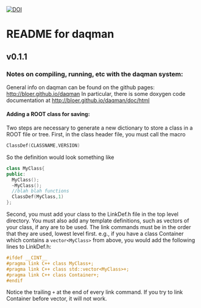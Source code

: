 [![DOI](https://zenodo.org/badge/9839943.svg)](https://zenodo.org/badge/latestdoi/9839943)

# README for daqman 
## v0.1.1

### Notes on compiling, running, etc with the daqman system:

General info on daqman can be found on the github pages:
http://bloer.github.io/daqman
In particular, there is some doxygen code documentation at 
http://bloer.github.io/daqman/doc/html

#### Adding a ROOT class for saving:
Two steps are necessary to generate a new dictionary to store a class in a ROOT file or tree.  First, in the class header file, you must call the macro 
```c++
ClassDef(CLASSNAME,VERSION)
```

So the definition would look something like

```c++
class MyClass{
public:
  MyClass();
  ~MyClass();
  //blah blah functions
  ClassDef(MyClass,1)
};
```

Second, you must add your class to the LinkDef.h file in the top level directory.  You must also add any template definitions, such as vectors of your class, if any are to be used.  The link commands must be in the order that they are used, lowest level first.  e.g., if you have a class Container which contains a `vector<MyClass>` from above, you would add the following lines to LinkDef.h:

```c++
#ifdef __CINT__
#pragma link C++ class MyClass+;
#pragma link C++ class std::vector<MyClass>+;
#pragma link C++ class Container+;
#endif
```

Notice the trailing `+` at the end of every link command.  If you try to link Container before vector<MyClass>, it will not work.
